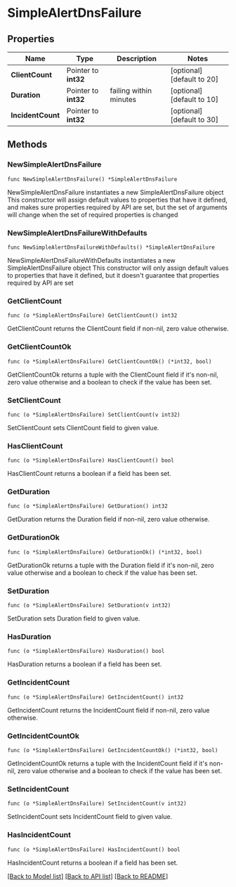 # SimpleAlertDnsFailure

## Properties

Name | Type | Description | Notes
------------ | ------------- | ------------- | -------------
**ClientCount** | Pointer to **int32** |  | [optional] [default to 20]
**Duration** | Pointer to **int32** | failing within minutes | [optional] [default to 10]
**IncidentCount** | Pointer to **int32** |  | [optional] [default to 30]

## Methods

### NewSimpleAlertDnsFailure

`func NewSimpleAlertDnsFailure() *SimpleAlertDnsFailure`

NewSimpleAlertDnsFailure instantiates a new SimpleAlertDnsFailure object
This constructor will assign default values to properties that have it defined,
and makes sure properties required by API are set, but the set of arguments
will change when the set of required properties is changed

### NewSimpleAlertDnsFailureWithDefaults

`func NewSimpleAlertDnsFailureWithDefaults() *SimpleAlertDnsFailure`

NewSimpleAlertDnsFailureWithDefaults instantiates a new SimpleAlertDnsFailure object
This constructor will only assign default values to properties that have it defined,
but it doesn't guarantee that properties required by API are set

### GetClientCount

`func (o *SimpleAlertDnsFailure) GetClientCount() int32`

GetClientCount returns the ClientCount field if non-nil, zero value otherwise.

### GetClientCountOk

`func (o *SimpleAlertDnsFailure) GetClientCountOk() (*int32, bool)`

GetClientCountOk returns a tuple with the ClientCount field if it's non-nil, zero value otherwise
and a boolean to check if the value has been set.

### SetClientCount

`func (o *SimpleAlertDnsFailure) SetClientCount(v int32)`

SetClientCount sets ClientCount field to given value.

### HasClientCount

`func (o *SimpleAlertDnsFailure) HasClientCount() bool`

HasClientCount returns a boolean if a field has been set.

### GetDuration

`func (o *SimpleAlertDnsFailure) GetDuration() int32`

GetDuration returns the Duration field if non-nil, zero value otherwise.

### GetDurationOk

`func (o *SimpleAlertDnsFailure) GetDurationOk() (*int32, bool)`

GetDurationOk returns a tuple with the Duration field if it's non-nil, zero value otherwise
and a boolean to check if the value has been set.

### SetDuration

`func (o *SimpleAlertDnsFailure) SetDuration(v int32)`

SetDuration sets Duration field to given value.

### HasDuration

`func (o *SimpleAlertDnsFailure) HasDuration() bool`

HasDuration returns a boolean if a field has been set.

### GetIncidentCount

`func (o *SimpleAlertDnsFailure) GetIncidentCount() int32`

GetIncidentCount returns the IncidentCount field if non-nil, zero value otherwise.

### GetIncidentCountOk

`func (o *SimpleAlertDnsFailure) GetIncidentCountOk() (*int32, bool)`

GetIncidentCountOk returns a tuple with the IncidentCount field if it's non-nil, zero value otherwise
and a boolean to check if the value has been set.

### SetIncidentCount

`func (o *SimpleAlertDnsFailure) SetIncidentCount(v int32)`

SetIncidentCount sets IncidentCount field to given value.

### HasIncidentCount

`func (o *SimpleAlertDnsFailure) HasIncidentCount() bool`

HasIncidentCount returns a boolean if a field has been set.


[[Back to Model list]](../README.md#documentation-for-models) [[Back to API list]](../README.md#documentation-for-api-endpoints) [[Back to README]](../README.md)


